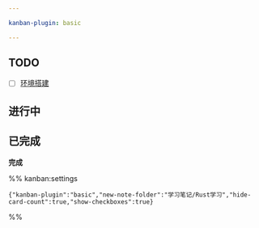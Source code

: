 ```yaml
---

kanban-plugin: basic

---
```


## TODO

- [ ] [环境搭建](学习笔记/Rust学习/环境搭建.md)


## 进行中



## 已完成

**完成**




%% kanban:settings
```
{"kanban-plugin":"basic","new-note-folder":"学习笔记/Rust学习","hide-card-count":true,"show-checkboxes":true}
```
%%